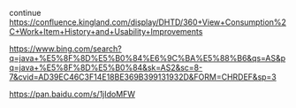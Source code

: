 
continue https://confluence.kingland.com/display/DHTD/360+View+Consumption%2C+Work+Item+History+and+Usability+Improvements

https://www.bing.com/search?q=java+%E5%8F%8D%E5%B0%84%E6%9C%BA%E5%88%B6&qs=AS&pq=java+%E5%8F%8D%E5%B0%84&sk=AS2&sc=8-7&cvid=AD39EC46C3F14E18BE369B399131932D&FORM=CHRDEF&sp=3



https://pan.baidu.com/s/1jIdoMFW
